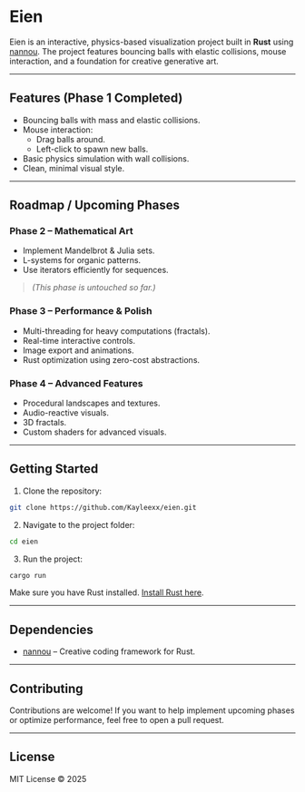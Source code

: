 # Eien

Eien is an interactive, physics-based visualization project built in **Rust** using [nannou](https://nannou.cc/). The project features bouncing balls with elastic collisions, mouse interaction, and a foundation for creative generative art.

---

## Features (Phase 1 Completed)

- Bouncing balls with mass and elastic collisions.
- Mouse interaction:
  - Drag balls around.
  - Left-click to spawn new balls.
- Basic physics simulation with wall collisions.
- Clean, minimal visual style.

---

## Roadmap / Upcoming Phases

### Phase 2 – Mathematical Art
- Implement Mandelbrot & Julia sets.
- L-systems for organic patterns.
- Use iterators efficiently for sequences.
> *(This phase is untouched so far.)*

### Phase 3 – Performance & Polish
- Multi-threading for heavy computations (fractals).
- Real-time interactive controls.
- Image export and animations.
- Rust optimization using zero-cost abstractions.

### Phase 4 – Advanced Features
- Procedural landscapes and textures.
- Audio-reactive visuals.
- 3D fractals.
- Custom shaders for advanced visuals.

---

## Getting Started

1. Clone the repository:
```bash
git clone https://github.com/Kayleexx/eien.git
````

2. Navigate to the project folder:

```bash
cd eien
```

3. Run the project:

```bash
cargo run
```

Make sure you have Rust installed. [Install Rust here](https://www.rust-lang.org/tools/install).

---

## Dependencies

* [nannou](https://crates.io/crates/nannou) – Creative coding framework for Rust.

---

## Contributing

Contributions are welcome! If you want to help implement upcoming phases or optimize performance, feel free to open a pull request.

---

## License

MIT License © 2025


